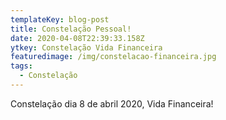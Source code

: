 ```yaml
---
templateKey: blog-post
title: Constelação Pessoal!
date: 2020-04-08T22:39:33.158Z
ytkey: Constelação Vida Financeira
featuredimage: /img/constelacao-financeira.jpg
tags:
  - Constelação
---
```

Constelação dia 8 de abril 2020, Vida Financeira!
